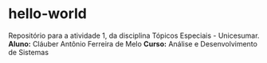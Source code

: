 # hello-world
Repositório para a atividade 1, da disciplina Tópicos Especiais - Unicesumar.
**Aluno:** Cláuber Antônio Ferreira de Melo
**Curso:** Análise e Desenvolvimento de Sistemas
